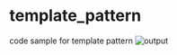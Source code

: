 # template_pattern
code sample for template pattern
![output](https://user-images.githubusercontent.com/23944974/166626787-a625e4b1-4989-4ad2-a098-09b593e0db0c.PNG)
